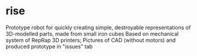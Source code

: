# rise
Prototype robot for quickly creating simple, destroyable representations of 3D-modelled parts, made from small iron cubes
Based on mechanical system of RepRap 3D printers;
Pictures of CAD (without motors) and produced prototype in "issues" tab
